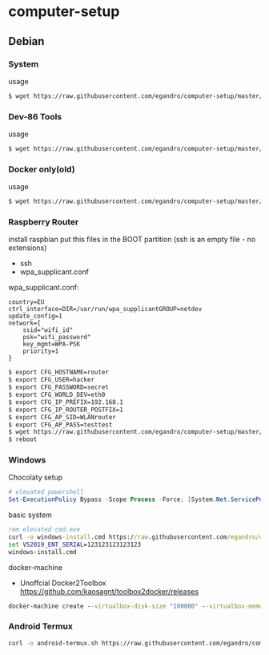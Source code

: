 # computer-setup


## Debian


### System 
usage

```bash
$ wget https://raw.githubusercontent.com/egandro/computer-setup/master/debian-install.sh && chmod 755 ./debian-install.sh && sudo ./debian-install.sh
```

### Dev-86 Tools 
usage

```bash
$ wget https://raw.githubusercontent.com/egandro/computer-setup/master/dev-tools-amd64.sh && chmod 755 ./dev-tools-amd64.sh && sudo ./dev-tools-amd64.sh
```



### Docker only(old)
usage

```bash
$ wget https://raw.githubusercontent.com/egandro/computer-setup/master/debian-docker.sh && chmod 755 ./debian-docker.sh && sudo ./debian-docker.sh
```

### Raspberry Router
install raspbian
put this files in the BOOT partition (ssh is an empty file - no extensions)
  - ssh
  - wpa_supplicant.conf

wpa_supplicant.conf:
```
country=EU
ctrl_interface=DIR=/var/run/wpa_supplicantGROUP=netdev
update_config=1
network={
    ssid="wifi_id"
    psk="wifi_password"
    key_mgmt=WPA-PSK
    priority=1
}
```


```bash
$ export CFG_HOSTNAME=router
$ export CFG_USER=hacker
$ export CFG_PASSWORD=secret
$ export CFG_WORLD_DEV=eth0
$ export CFG_IP_PREFIX=192.168.1
$ export CFG_IP_ROUTER_POSTFIX=1
$ export CFG_AP_SID=WLANrouter
$ export CFG_AP_PASS=testtest
$ wget https://raw.githubusercontent.com/egandro/computer-setup/master/pi-router.sh && chmod 755 ./pi-router.sh && sudo -E ./pi-router.sh
$ reboot
```



### Windows 

Chocolaty setup
```powershell
# elevated powershell
Set-ExecutionPolicy Bypass -Scope Process -Force; [System.Net.ServicePointManager]::SecurityProtocol = [System.Net.ServicePointManager]::SecurityProtocol -bor 3072; iex ((New-Object System.Net.WebClient).DownloadString('https://chocolatey.org/install.ps1'))
```

basic system

```cmd
rem elevated cmd.exe
curl -o windows-install.cmd https://raw.githubusercontent.com/egandro/computer-setup/master/windows-install.cmd 
set VS2019_ENT_SERIAL=123123123123123
windows-install.cmd
```

docker-machine

  - Unoffcial Docker2Toolbox <https://github.com/kaosagnt/toolbox2docker/releases>

```cmd
docker-machine create --virtualbox-disk-size "100000" --virtualbox-memory "8192" --virtualbox-cpu-count "4" default
```

### Android Termux

```bash
curl -o android-termux.sh https://raw.githubusercontent.com/egandro/computer-setup/master/android-termux.sh && chmod 755 android-termux.sh && ./android-termux.sh
```
